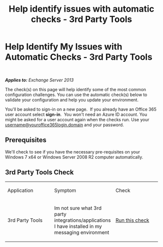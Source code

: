 ﻿---
title: 'Help identify issues with automatic checks - 3rd Party Tools'
TOCTitle: Help Identify My Issues with Automatic Checks - 3rd Party Tools
ms:assetid: 83b71e35-892e-44e3-9fce-c608b49bbc61
ms:mtpsurl: https://technet.microsoft.com/en-us/library/Dn793974(v=EXCHG.150)
ms:contentKeyID: 62632388
ms.date: 12/09/2016
mtps_version: v=EXCHG.150
---

# Help Identify My Issues with Automatic Checks - 3rd Party Tools

 

_**Applies to:** Exchange Server 2013_


The check(s) on this page will help identify some of the most common configuration challenges. You can use the automatic check(s) below to validate your configuration and help you update your environment.

You'll be asked to sign-in on a new page.  If you already have an Office 365 user account select **sign-in**.  You won't need an Azure ID account. You might be asked for a user account again when the checks run. Use your username@youroffice365login.domain and your password.

## Prerequisites

We'll check to see if you have the necessary pre-requisites on your Windows 7 x64 or Windows Server 2008 R2 computer automatically.

## 3rd Party Tools Check


<table>
<colgroup>
<col style="width: 33%" />
<col style="width: 33%" />
<col style="width: 33%" />
</colgroup>
<tbody>
<tr class="odd">
<td><p>Application</p></td>
<td><p>Symptom</p></td>
<td><p>Check</p></td>
</tr>
<tr class="even">
<td><p>3rd Party Tools</p></td>
<td><p>Im not sure what 3rd party integrations/applications I have installed in my messaging environment</p></td>
<td><p><a href="https://go.microsoft.com/?linkid=9834907">Run this check</a></p></td>
</tr>
</tbody>
</table>


